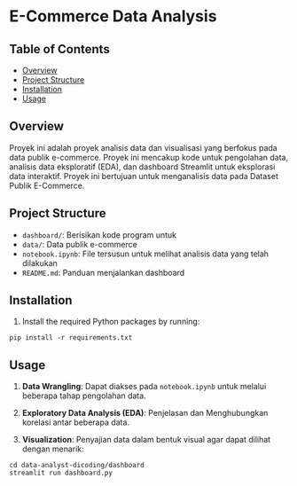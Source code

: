# E-Commerce Data Analysis 

## Table of Contents
- [Overview](#overview)
- [Project Structure](#project-structure)
- [Installation](#installation)
- [Usage](#usage)

## Overview
Proyek ini adalah proyek analisis data dan visualisasi yang berfokus pada data publik e-commerce. Proyek ini mencakup kode untuk pengolahan data, analisis data eksploratif (EDA), dan dashboard Streamlit untuk eksplorasi data interaktif. Proyek ini bertujuan untuk menganalisis data pada Dataset Publik E-Commerce.

## Project Structure
- `dashboard/`: Berisikan kode program untuk 
- `data/`: Data publik e-commerce
- `notebook.ipynb`: File tersusun untuk melihat analisis data yang telah dilakukan
- `README.md`: Panduan menjalankan dashboard

## Installation
1. Install the required Python packages by running:
```
pip install -r requirements.txt
```

## Usage
1. **Data Wrangling**: Dapat diakses pada `notebook.ipynb` untuk melalui beberapa tahap pengolahan data.

2. **Exploratory Data Analysis (EDA)**: Penjelasan dan Menghubungkan korelasi antar beberapa data.

3. **Visualization**: Penyajian data dalam bentuk visual agar dapat dilihat dengan menarik:

```
cd data-analyst-dicoding/dashboard
streamlit run dashboard.py
```

